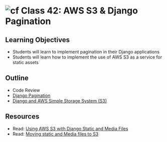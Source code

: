 # ![cf](http://i.imgur.com/7v5ASc8.png) Class 42: AWS S3 & Django Pagination

## Learning Objectives
- Students will learn to implement pagination in their Django applications
- Students will learn how to implement the use of AWS S3 as a service for static assets

## Outline
- Code Review
- [Django Pagination]
- [Django and AWS Simple Storage System (S3)]

[Django Pagination]: ./notes/pagination.md
[Django and AWS Simple Storage System (S3)]: ./notes/django_s3.md

## Resources
- Read: [Using AWS S3 with Django Static and Media Files](https://www.caktusgroup.com/blog/2014/11/10/Using-Amazon-S3-to-store-your-Django-sites-static-and-media-files/)
- Read: [Moving static and Media files to S3](http://www.jorgechang.com/blog/howto-deploy-a-fault-tolerant-django-app-on-aws-part-2-moving-static-media-files-to-s3/)
